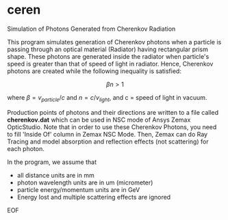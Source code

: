 # ceren

Simulation of Photons Generated from Cherenkov Radiation

This program simulates generation of Cherenkov photons when a particle
is passing through an optical material (Radiator) having rectangular prism shape. 
These photons are generated inside the radiator when particle's speed is greater than 
that of speed of light in radiator. Hence, Cherenkov photons are created while the following 
inequality is satisfied:
```math
     \beta n > 1
```
where $\beta = v_{particle}/c$ and $n = c/v_{light}$, and c = speed of light in vacuum.

Production points of photons and their directions are written to a file called <b>cherenkov.dat</b> 
which can be used in NSC mode of Ansys Zemax OpticStudio.
Note that in order to use these Cherenkov Photons, you need to fill 'Inside Of' column in 
Zemax NSC Mode. Then, Zemax can do Ray Tracing and model absorption and reflection effects 
(not scattering) for each photon.

In the program, we assume that
  - all distance units are in mm
  - photon wavelength units are in um (micrometer)
  - particle energy/momentum units are in GeV
  - Energy lost and multiple scattering effects are ignored

EOF




